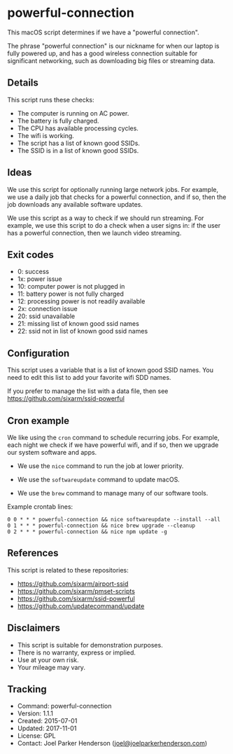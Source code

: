 # powerful-connection

This macOS script determines if we have a "powerful connection".

The phrase "powerful connection" is our nickname for when our laptop
is fully powered up, and has a good wireless connection suitable for
significant networking, such as downloading big files or streaming data.

## Details

This script runs these checks:

  * The computer is running on AC power.
  * The battery is fully charged.
  * The CPU has available processing cycles.
  * The wifi is working.
  * The script has a list of known good SSIDs.
  * The SSID is in a list of known good SSIDs.

## Ideas

We use this script for optionally running large network jobs.
For example, we use a daily job that checks for a powerful connection,
and if so, then the job downloads any available software updates.

We use this script as a way to check if we should run streaming.
For example, we use this script to do a check when a user signs in:
if the user has a powerful connection, then we launch video streaming.

## Exit codes

  * 0: success
  * 1x: power issue
  * 10: computer power is not plugged in
  * 11: battery power is not fully charged
  * 12: processing power is not readily available
  * 2x: connection issue
  * 20: ssid unavailable
  * 21: missing list of known good ssid names
  * 22: ssid not in list of known good ssid names

## Configuration

This script uses a variable that is a list of known good SSID names.
You need to edit this list to add your favorite wifi SDD names.

If you prefer to manage the list with a data file,
then see https://github.com/sixarm/ssid-powerful

## Cron example

We like using the `cron` command to schedule recurring jobs.
For example, each night we check if we have powerful wifi, 
and if so, then we upgrade our system software and apps.

  * We use the `nice` command to run the job at lower priority.

  * We use the `softwareupdate` command to update macOS.

  * We use the `brew` command to manage many of our software tools.

Example crontab lines:

    0 0 * * * powerful-connection && nice softwareupdate --install --all
    0 1 * * * powerful-connection && nice brew upgrade --cleanup
    0 2 * * * powerful-connection && nice npm update -g

## References

This script is related to these repositories:

  * https://github.com/sixarm/airport-ssid
  * https://github.com/sixarm/pmset-scripts
  * https://github.com/sixarm/ssid-powerful
  * https://github.com/updatecommand/update

## Disclaimers

  * This script is suitable for demonstration purposes.
  * There is no warranty, express or implied.
  * Use at your own risk.
  * Your mileage may vary. 

## Tracking

  * Command: powerful-connection
  * Version: 1.1.1
  * Created: 2015-07-01
  * Updated: 2017-11-01
  * License: GPL
  * Contact: Joel Parker Henderson (joel@joelparkerhenderson.com)
